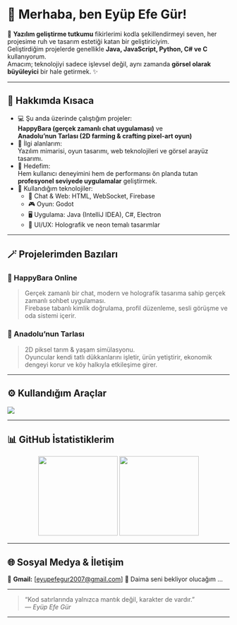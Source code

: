 # 👋 Merhaba, ben Eyüp Efe Gür!

🚀 **Yazılım geliştirme tutkumu** fikirlerimi kodla şekillendirmeyi seven, her projesime ruh ve tasarım estetiği katan bir geliştiriciyim.  
Geliştirdiğim projelerde genellikle **Java, JavaScript, Python, C# ve C** kullanıyorum.  
Amacım; teknolojiyi sadece işlevsel değil, aynı zamanda **görsel olarak büyüleyici** bir hale getirmek. ✨

---

## 🌌 Hakkımda Kısaca

- 💻 Şu anda üzerinde çalıştığım projeler:  
  **HappyBara (gerçek zamanlı chat uygulaması)** ve  
  **Anadolu’nun Tarlası (2D farming & crafting pixel-art oyun)**  
- 🧠 İlgi alanlarım:  
  Yazılım mimarisi, oyun tasarımı, web teknolojileri ve görsel arayüz tasarımı.  
- 🎯 Hedefim:  
  Hem kullanıcı deneyimini hem de performansı ön planda tutan **profesyonel seviyede uygulamalar** geliştirmek.  
- 🧩 Kullandığım teknolojiler:  
  - 💬 Chat & Web: HTML, WebSocket, Firebase  
  - 🎮 Oyun: Godot  
  - 🖥️ Uygulama: Java (IntelliJ IDEA), C#, Electron  
  - 🎨 UI/UX: Holografik ve neon temalı tasarımlar

---

## 🪄 Projelerimden Bazıları

### 💫 HappyBara Online
> Gerçek zamanlı bir chat, modern ve holografik tasarıma sahip gerçek zamanlı sohbet uygulaması.  
> Firebase tabanlı kimlik doğrulama, profil düzenleme, sesli görüşme ve oda sistemi içerir.  

### 🌾 Anadolu’nun Tarlası
> 2D piksel tarım & yaşam simülasyonu.  
> Oyuncular kendi tatlı dükkanlarını işletir, ürün yetiştirir, ekonomik dengeyi korur ve köy halkıyla etkileşime girer.  

---

## ⚙️ Kullandığım Araçlar

<p align="left">
  <img src="https://skillicons.dev/icons?i=java,js,nodejs,python,cs,html,css,firebase,godot,vscode,idea,git,github" />
</p>

---

## 📊 GitHub İstatistiklerim

<p align="center">
  <img src="https://github-readme-stats.vercel.app/api?username=EyupEfeGur&show_icons=true&theme=tokyonight" height="180em"/>
  <img src="https://github-readme-stats.vercel.app/api/top-langs/?username=EyupEfeGur&layout=compact&theme=tokyonight" height="180em"/>
</p>

---

## 🌐 Sosyal Medya & İletişim

📸 **Gmail:** [eyupefegur2007@gmail.com] 
💬 Daima seni bekliyor olucağım ...

---

> “Kod satırlarında yalnızca mantık değil, karakter de vardır.”  
> — *Eyüp Efe Gür*

---

<!--
**EyupEfeGur/EyupEfeGur** is a ✨ _special_ ✨ repository because its `README.md` (this file) appears on your GitHub profile.

Here are some ideas to get you started:

- 🔭 I’m currently working on ...
- 🌱 I’m currently learning ...
- 👯 I’m looking to collaborate on ...
- 🤔 I’m looking for help with ...
- 💬 Ask me about ...
- 📫 How to reach me: ...
- 😄 Pronouns: ...
- ⚡ Fun fact: ...
-->
